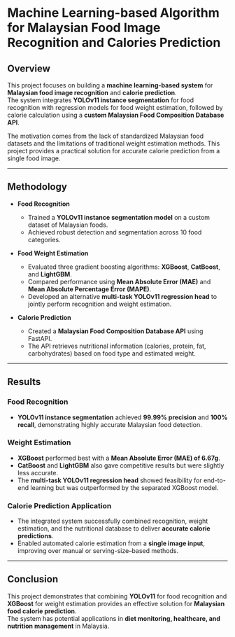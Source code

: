 # Machine Learning-based Algorithm for Malaysian Food Image Recognition and Calories Prediction

## Overview
This project focuses on building a **machine learning-based system** for **Malaysian food image recognition** and **calorie prediction**.  
The system integrates **YOLOv11 instance segmentation** for food recognition with regression models for food weight estimation, followed by calorie calculation using a **custom Malaysian Food Composition Database API**.

The motivation comes from the lack of standardized Malaysian food datasets and the limitations of traditional weight estimation methods. This project provides a practical solution for accurate calorie prediction from a single food image.

---

## Methodology
- **Food Recognition**
  - Trained a **YOLOv11 instance segmentation model** on a custom dataset of Malaysian foods.
  - Achieved robust detection and segmentation across 10 food categories.

- **Food Weight Estimation**
  - Evaluated three gradient boosting algorithms: **XGBoost**, **CatBoost**, and **LightGBM**.
  - Compared performance using **Mean Absolute Error (MAE)** and **Mean Absolute Percentage Error (MAPE)**.
  - Developed an alternative **multi-task YOLOv11 regression head** to jointly perform recognition and weight estimation.

- **Calorie Prediction**
  - Created a **Malaysian Food Composition Database API** using FastAPI.
  - The API retrieves nutritional information (calories, protein, fat, carbohydrates) based on food type and estimated weight.

---

## Results

### Food Recognition
- **YOLOv11 instance segmentation** achieved **99.99% precision** and **100% recall**, demonstrating highly accurate Malaysian food detection.

### Weight Estimation
- **XGBoost** performed best with a **Mean Absolute Error (MAE) of 6.67g**.
- **CatBoost** and **LightGBM** also gave competitive results but were slightly less accurate.
- The **multi-task YOLOv11 regression head** showed feasibility for end-to-end learning but was outperformed by the separated XGBoost model.

### Calorie Prediction Application
- The integrated system successfully combined recognition, weight estimation, and the nutritional database to deliver **accurate calorie predictions**.
- Enabled automated calorie estimation from a **single image input**, improving over manual or serving-size–based methods.

---

## Conclusion
This project demonstrates that combining **YOLOv11** for food recognition and **XGBoost** for weight estimation provides an effective solution for **Malaysian food calorie prediction**.  
The system has potential applications in **diet monitoring, healthcare, and nutrition management** in Malaysia.

